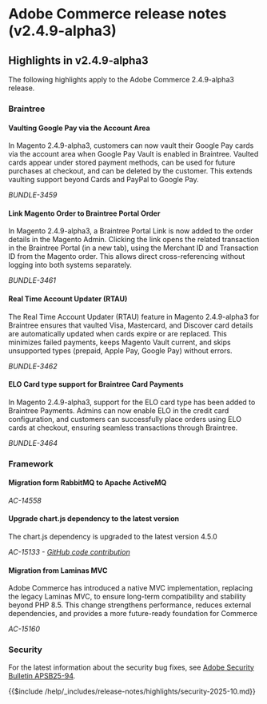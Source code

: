 # Adobe Commerce release notes (v2.4.9-alpha3)

## Highlights in v2.4.9-alpha3

The following highlights apply to the Adobe Commerce 2.4.9-alpha3 release.

### Braintree

#### Vaulting Google Pay via the Account Area

In Magento 2.4.9-alpha3, customers can now vault their Google Pay cards via the account area when Google Pay Vault is enabled in Braintree. Vaulted cards appear under stored payment methods, can be used for future purchases at checkout, and can be deleted by the customer. This extends vaulting support beyond Cards and PayPal to Google Pay.

_BUNDLE-3459_

#### Link Magento Order to Braintree Portal Order

In Magento 2.4.9-alpha3, a Braintree Portal Link is now added to the order details in the Magento Admin. Clicking the link opens the related transaction in the Braintree Portal (in a new tab), using the Merchant ID and Transaction ID from the Magento order. This allows direct cross-referencing without logging into both systems separately.

_BUNDLE-3461_

#### Real Time Account Updater (RTAU)

The Real Time Account Updater (RTAU) feature in Magento 2.4.9-alpha3 for Braintree ensures that vaulted Visa, Mastercard, and Discover card details are automatically updated when cards expire or are replaced. This minimizes failed payments, keeps Magento Vault current, and skips unsupported types (prepaid, Apple Pay, Google Pay) without errors.

_BUNDLE-3462_

#### ELO Card type support for Braintree Card Payments

In Magento 2.4.9-alpha3, support for the ELO card type has been added to Braintree Payments. Admins can now enable ELO in the credit card configuration, and customers can successfully place orders using ELO cards at checkout, ensuring seamless transactions through Braintree.

_BUNDLE-3464_

### Framework

#### Migration form RabbitMQ to Apache ActiveMQ

_AC-14558_

#### Upgrade chart.js dependency to the latest version

The chart.js dependency is upgraded to the latest version 4.5.0

_AC-15133 - [GitHub code contribution](https://github.com/magento/magento2/commit/657f983e)_

#### Migration from Laminas MVC

Adobe Commerce has introduced a native MVC implementation, replacing the legacy Laminas MVC, to ensure long-term compatibility and stability beyond PHP 8.5. This change strengthens performance, reduces external dependencies, and provides a more future-ready foundation for Commerce

_AC-15160_

### Security

For the latest information about the security bug fixes, see [Adobe Security Bulletin APSB25-94](https://helpx.adobe.com/security/products/magento/apsb25-94.html).

{{$include /help/_includes/release-notes/highlights/security-2025-10.md}}
